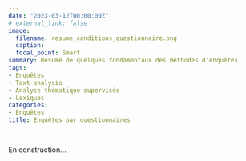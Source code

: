 ```yaml
---
date: "2023-03-12T00:00:00Z"
# external_link: false
image:
  filename: resume_conditions_questionnaire.png
  caption: 
  focal_point: Smart
summary: Résumé de quelques fondamentaux des méthodes d'enquêtes
tags:
- Enquêtes
- Text-analysis
- Analyse thématique supervisée
- Lexiques
categories: 
- Enquêtes
title: Enquêtes par questionnaires

---
```


En construction...

